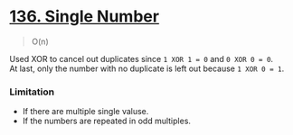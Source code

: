 # [136. Single Number](https://leetcode.com/problems/single-number/)
> O(n)

Used XOR to cancel out duplicates since `1 XOR 1 = 0` and `0 XOR 0 = 0`.  
At last, only the number with no duplicate is left out because `1 XOR 0 = 1`.
### Limitation
- If there are multiple single valuse.
- If the numbers are repeated in odd multiples.
